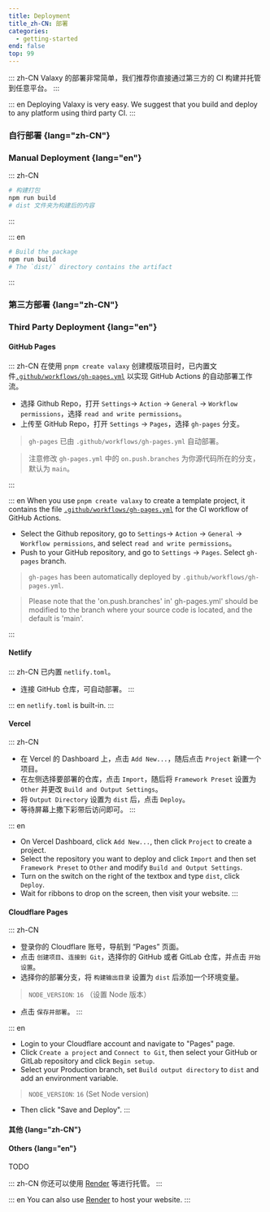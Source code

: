 ```yaml
---
title: Deployment
title_zh-CN: 部署
categories:
  - getting-started
end: false
top: 99
---
```


::: zh-CN
Valaxy 的部署非常简单，我们推荐你直接通过第三方的 CI 构建并托管到任意平台。
:::

::: en
Deploying Valaxy is very easy. We suggest that you build and deploy to any platform using third party CI.
:::

### 自行部署 {lang="zh-CN"}

### Manual Deployment {lang="en"}

::: zh-CN

```bash
# 构建打包
npm run build
# dist 文件夹为构建后的内容
```

:::

::: en

```bash
# Build the package
npm run build
# The `dist/` directory contains the artifact
```

:::

### 第三方部署 {lang="zh-CN"}

### Third Party Deployment {lang="en"}

#### GitHub Pages

<BrandIcon icon="i-simple-icons-github" link="https://pages.github.com/" />

::: zh-CN
在使用 `pnpm create valaxy` 创建模版项目时，已内置文件[`.github/workflows/gh-pages.yml`](https://github.com/YunYouJun/valaxy/blob/main/packages/create-valaxy/template-blog/.github/workflows/gh-pages.yml) 以实现 GitHub Actions 的自动部署工作流。

- 选择 Github Repo，打开 `Settings`-> `Action` -> `General` -> `Workflow permissions`，选择 `read and write permissions`。
- 上传至 GitHub Repo，打开 `Settings` -> `Pages`，选择 `gh-pages` 分支。

> `gh-pages` 已由 `.github/workflows/gh-pages.yml` 自动部署。


> 注意修改 `gh-pages.yml` 中的 `on.push.branches` 为你源代码所在的分支，默认为 `main`。

:::


::: en
When you use `pnpm create valaxy` to create a template project, it contains the file [`.github/workflows/gh-pages.yml`](https://github.com/YunYouJun/valaxy/blob/main/packages/create-valaxy/template-blog/.github/workflows/gh-pages.yml) for the CI workflow of GitHub Actions.

- Select the Github repository, go to `Settings`-> `Action` -> `General` -> `Workflow permissions`, and select `read and write permissions`。
- Push to your GitHub repository, and go to `Settings` -> `Pages`. Select `gh-pages` branch.

> `gh-pages` has been automatically deployed by `.github/workflows/gh-pages.yml`.

> Please note that the 'on.push.branches' in' gh-pages.yml' should be modified to the branch where your source code is located, and the default is 'main'.

:::

#### Netlify

<BrandIcon icon="i-simple-icons-netlify" link="https://www.netlify.com/" />

::: zh-CN
已内置 `netlify.toml`。

- 连接 GitHub 仓库，可自动部署。
:::

::: en
`netlify.toml` is built-in.
:::

#### Vercel

<BrandIcon icon="i-simple-icons-vercel" link="https://vercel.com/" />

::: zh-CN
- 在 Vercel 的 Dashboard 上，点击 `Add New...`，随后点击 `Project` 新建一个项目。
- 在左侧选择要部署的仓库，点击 `Import`，随后将 `Framework Preset` 设置为 `Other` 并更改 `Build and Output Settings`。
- 将 `Output Directory` 设置为 `dist` 后，点击 `Deploy`。
- 等待屏幕上撒下彩带后访问即可。
:::

::: en
- On Vercel Dashboard, click `Add New...`, then click `Project` to create a project.
- Select the repository you want to deploy and click `Import` and then set `Framework Preset` to `Other` and modify `Build and Output Settings`.
- Turn on the switch on the right of the textbox and type `dist`, click `Deploy`.
- Wait for ribbons to drop on the screen, then visit your website.
:::

#### Cloudflare Pages

<BrandIcon icon="i-simple-icons-cloudflare" link="https://pages.cloudflare.com/" />

::: zh-CN

- 登录你的 Cloudflare 账号，导航到 “Pages” 页面。
- 点击 `创建项目`、`连接到 Git`，选择你的 GitHub 或者 GitLab 仓库，并点击 `开始设置`。
- 选择你的部署分支，将 `构建输出目录` 设置为 `dist` 后添加一个环境变量。

> `NODE_VERSION`: `16` （设置 Node 版本）

- 点击 `保存并部署`。
:::

::: en
- Login to your Cloudflare account and navigate to "Pages" page.
- Click `Create a project` and `Connect to Git`, then select your GitHub or GitLab repository and click `Begin setup`.
- Select your Production branch, set `Build output directory` to `dist` and add an environment variable.

> `NODE_VERSION`: `16` (Set Node version)

- Then click "Save and Deploy".
:::

#### 其他 {lang="zh-CN"}

#### Others {lang="en"}

TODO

<BrandIcon icon="i-simple-icons-render" link="https://render.com/" />

::: zh-CN
你还可以使用 [Render](https://render.com/) 等进行托管。
:::

::: en
You can also use [Render](https://render.com/) to host your website.
:::
